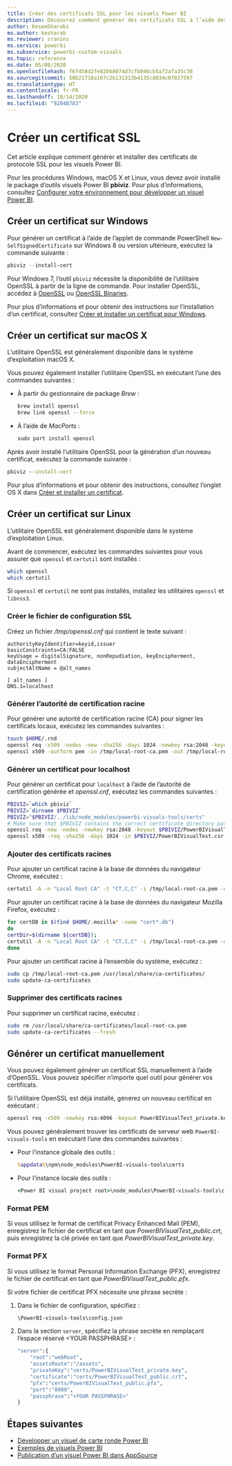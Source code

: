 ```yaml
---
title: Créer des certificats SSL pour les visuels Power BI
description: Découvrez comment générer des certificats SSL à l’aide des outils visuels Power BI sur Windows, Mac ou Linux, ou manuellement.
author: KesemSharabi
ms.author: kesharab
ms.reviewer: sranins
ms.service: powerbi
ms.subservice: powerbi-custom-visuals
ms.topic: reference
ms.date: 05/08/2020
ms.openlocfilehash: f6f458d2fe82668074d7cfb046cb5a72afa35c38
ms.sourcegitcommit: 50b21718a167c2b131313b4135c8034c6f027597
ms.translationtype: HT
ms.contentlocale: fr-FR
ms.lasthandoff: 10/14/2020
ms.locfileid: "92048783"
---
```

# <a name="create-an-ssl-certificate"></a>Créer un certificat SSL

Cet article explique comment générer et installer des certificats de protocole SSL pour les visuels Power BI.

Pour les procédures Windows, macOS X et Linux, vous devez avoir installé le package d’outils visuels Power BI **pbiviz**. Pour plus d’informations, consultez [Configurer votre environnement pour développer un visuel Power BI](./environment-setup.md). 

## <a name="create-a-certificate-on-windows"></a>Créer un certificat sur Windows

Pour générer un certificat à l’aide de l’applet de commande PowerShell `New-SelfSignedCertificate` sur Windows 8 ou version ultérieure, exécutez la commande suivante :

```powershell
pbiviz --install-cert
```

Pour Windows 7, l’outil `pbiviz` nécessite la disponibilité de l’utilitaire OpenSSL à partir de la ligne de commande. Pour installer OpenSSL, accédez à [OpenSSL](https://www.openssl.org) ou [OpenSSL Binaries](https://wiki.openssl.org/index.php/Binaries).

Pour plus d’informations et pour obtenir des instructions sur l’installation d’un certificat, consultez [Créer et installer un certificat pour Windows](./environment-setup.md#create-and-install-a-certificate).

## <a name="create-a-certificate-on-macos-x"></a>Créer un certificat sur macOS X

L’utilitaire OpenSSL est généralement disponible dans le système d’exploitation macOS X.

Vous pouvez également installer l’utilitaire OpenSSL en exécutant l’une des commandes suivantes :

- À partir du gestionnaire de package *Brew* :
  
  ```cmd
  brew install openssl
  brew link openssl --force
  ```

- À l’aide de *MacPorts* :
  
  ```cmd
  sudo port install openssl
  ```

Après avoir installé l’utilitaire OpenSSL pour la génération d’un nouveau certificat, exécutez la commande suivante :

```cmd
pbiviz --install-cert
```

Pour plus d’informations et pour obtenir des instructions, consultez l’onglet OS X dans [Créer et installer un certificat](./environment-setup.md#create-and-install-a-certificate).

## <a name="create-a-certificate-on-linux"></a>Créer un certificat sur Linux

L’utilitaire OpenSSL est généralement disponible dans le système d’exploitation Linux.

Avant de commencer, exécutez les commandes suivantes pour vous assurer que `openssl` et `certutil` sont installés :

```sh
which openssl
which certutil
```

Si `openssl` et `certutil` ne sont pas installés, installez les utilitaires `openssl` et `libnss3`.

### <a name="create-the-ssl-configuration-file"></a>Créer le fichier de configuration SSL

Créez un fichier */tmp/openssl.cnf* qui contient le texte suivant :

```
authorityKeyIdentifier=keyid,issuer
basicConstraints=CA:FALSE
keyUsage = digitalSignature, nonRepudiation, keyEncipherment, dataEncipherment
subjectAltName = @alt_names

[ alt_names ]
DNS.1=localhost
```

### <a name="generate-root-certificate-authority"></a>Générer l’autorité de certification racine

Pour générer une autorité de certification racine (CA) pour signer les certificats locaux, exécutez les commandes suivantes :

```sh
touch $HOME/.rnd
openssl req -x509 -nodes -new -sha256 -days 1024 -newkey rsa:2048 -keyout /tmp/local-root-ca.key -out /tmp/local-root-ca.pem -subj "/C=US/CN=Local Root CA/O=Local Root CA"
openssl x509 -outform pem -in /tmp/local-root-ca.pem -out /tmp/local-root-ca.crt
```

### <a name="generate-a-certificate-for-localhost"></a>Générer un certificat pour localhost 

Pour générer un certificat pour `localhost` à l’aide de l’autorité de certification générée et *openssl.cnf*, exécutez les commandes suivantes :

```sh
PBIVIZ=`which pbiviz`
PBIVIZ=`dirname $PBIVIZ`
PBIVIZ="$PBIVIZ/../lib/node_modules/powerbi-visuals-tools/certs"
# Make sure that $PBIVIZ contains the correct certificate directory path. ls $PBIVIZ should list 'blank' file.
openssl req -new -nodes -newkey rsa:2048 -keyout $PBIVIZ/PowerBIVisualTest_private.key -out $PBIVIZ/PowerBIVisualTest.csr -subj "/C=US/O=PowerBI Visuals/CN=localhost"
openssl x509 -req -sha256 -days 1024 -in $PBIVIZ/PowerBIVisualTest.csr -CA /tmp/local-root-ca.pem -CAkey /tmp/local-root-ca.key -CAcreateserial -extfile /tmp/openssl.cnf -out $PBIVIZ/PowerBIVisualTest_public.crt
```

### <a name="add-root-certificates"></a>Ajouter des certificats racines

Pour ajouter un certificat racine à la base de données du navigateur Chrome, exécutez :

```sh
certutil -A -n "Local Root CA" -t "CT,C,C" -i /tmp/local-root-ca.pem -d sql:$HOME/.pki/nssdb
```

Pour ajouter un certificat racine à la base de données du navigateur Mozilla Firefox, exécutez :

```sh
for certDB in $(find $HOME/.mozilla* -name "cert*.db")
do
certDir=$(dirname ${certDB});
certutil -A -n "Local Root CA" -t "CT,C,C" -i /tmp/local-root-ca.pem -d sql:${certDir}
done
```

Pour ajouter un certificat racine à l’ensemble du système, exécutez :

```sh
sudo cp /tmp/local-root-ca.pem /usr/local/share/ca-certificates/
sudo update-ca-certificates
```

### <a name="remove-root-certificates"></a>Supprimer des certificats racines

Pour supprimer un certificat racine, exécutez :

```sh
sudo rm /usr/local/share/ca-certificates/local-root-ca.pem
sudo update-ca-certificates --fresh
```

## <a name="generate-a-certificate-manually"></a>Générer un certificat manuellement

Vous pouvez également générer un certificat SSL manuellement à l’aide d’OpenSSL. Vous pouvez spécifier n’importe quel outil pour générer vos certificats.

Si l’utilitaire OpenSSL est déjà installé, générez un nouveau certificat en exécutant :

```cmd
openssl req -x509 -newkey rsa:4096 -keyout PowerBIVisualTest_private.key -out PowerBIVisualTest_public.crt -days 365
```

Vous pouvez généralement trouver les certificats de serveur web `PowerBI-visuals-tools` en exécutant l’une des commandes suivantes :

- Pour l’instance globale des outils :
  
  ```cmd
  %appdata%\npm\node_modules\PowerBI-visuals-tools\certs
  ```

- Pour l’instance locale des outils :
  
  ```cmd
  <Power BI visual project root>\node_modules\PowerBI-visuals-tools\certs
  ```

### <a name="pem-format"></a>Format PEM

Si vous utilisez le format de certificat Privacy Enhanced Mail (PEM), enregistrez le fichier de certificat en tant que *PowerBIVisualTest_public.crt*, puis enregistrez la clé privée en tant que *PowerBIVisualTest_private.key*.

### <a name="pfx-format"></a>Format PFX

Si vous utilisez le format Personal Information Exchange (PFX), enregistrez le fichier de certificat en tant que *PowerBIVisualTest_public.pfx*.

Si votre fichier de certificat PFX nécessite une phrase secrète :

1. Dans le fichier de configuration, spécifiez :
   
   ```cmd
   \PowerBI-visuals-tools\config.json
   ```
   
1. Dans la section `server`, spécifiez la phrase secrète en remplaçant l’espace réservé \<YOUR PASSPHRASE> :

    ```cmd
    "server":{
        "root":"webRoot",
        "assetsRoute":"/assets",
        "privateKey":"certs/PowerBIVisualTest_private.key",
        "certificate":"certs/PowerBIVisualTest_public.crt",
        "pfx":"certs/PowerBIVisualTest_public.pfx",
        "port":"8080",
        "passphrase":"<YOUR PASSPHRASE>"
    }
    ```

## <a name="next-steps"></a>Étapes suivantes
- [Développer un visuel de carte ronde Power BI](develop-circle-card.md)
- [Exemples de visuels Power BI](samples.md)
- [Publication d’un visuel Power BI dans AppSource](office-store.md)
